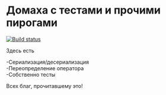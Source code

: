 # Домаха с тестами и прочими пирогами
[![Build status](https://ci.appveyor.com/api/projects/status/5x4289yxcx3bh0vd?svg=true)](https://ci.appveyor.com/project/rokymiel/creatures)

Здесь есть

  -Сериализация/десериализация\
  -Переопределение оператора\
  -Собственно тесты
  
Всех благ, прочитавшему это!
